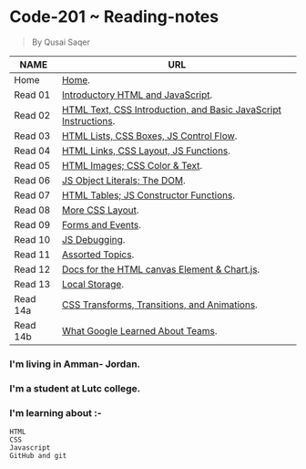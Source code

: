 
# Code-201  ~ Reading-notes
> By Qusai Saqer

**NAME** | **URL**
------------------ | -------------
Home    | [Home]().
 Read 01     | [Introductory HTML and JavaScript]( ).
 Read 02     | [HTML Text, CSS Introduction, and Basic JavaScript Instructions]( ).
 Read 03     | [HTML Lists, CSS Boxes, JS Control Flow]( ).
 Read 04     | [HTML Links, CSS Layout, JS Functions]( ).
 Read 05     | [HTML Images; CSS Color & Text]( ).
 Read 06     | [JS Object Literals; The DOM]( ).
 Read 07     | [HTML Tables; JS Constructor Functions]( ).
 Read 08     | [More CSS Layout]( ).
 Read 09     | [Forms and Events]( ).
 Read 10     | [JS Debugging]( ).
 Read 11     | [Assorted Topics]( ).
 Read 12     | [Docs for the HTML canvas Element & Chart.js]( ).
 Read 13     | [Local Storage]( ).
 Read 14a    | [CSS Transforms, Transitions, and Animations]( ).
 Read 14b    | [What Google Learned About Teams]( ).

### I'm living in Amman- Jordan.
### I'm a student at Lutc college.
### I'm learning about :-
```
HTML
CSS
Javascript
GitHub and git
```
